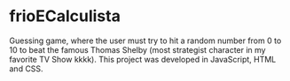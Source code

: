 # frioECalculista
Guessing game, where the user must try to hit a random number from 0 to 10 to beat the famous Thomas Shelby (most strategist character in my favorite TV Show kkkk). This project was developed in JavaScript, HTML and CSS.
